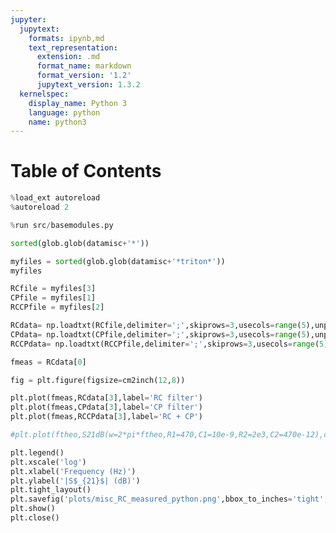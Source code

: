 ```yaml
---
jupyter:
  jupytext:
    formats: ipynb,md
    text_representation:
      extension: .md
      format_name: markdown
      format_version: '1.2'
      jupytext_version: 1.3.2
  kernelspec:
    display_name: Python 3
    language: python
    name: python3
---
```


<!-- #region toc=true -->
<h1>Table of Contents<span class="tocSkip"></span></h1>
<div class="toc"><ul class="toc-item"></ul></div>
<!-- #endregion -->

```python
%load_ext autoreload
%autoreload 2
```

```python
%run src/basemodules.py
```

```python
sorted(glob.glob(datamisc+'*'))
```

```python
myfiles = sorted(glob.glob(datamisc+'*triton*'))
myfiles
```

```python
RCfile = myfiles[3]
CPfile = myfiles[1]
RCCPfile = myfiles[2]
```

```python
RCdata= np.loadtxt(RCfile,delimiter=';',skiprows=3,usecols=range(5),unpack=True)
CPdata= np.loadtxt(CPfile,delimiter=';',skiprows=3,usecols=range(5),unpack=True)
RCCPdata= np.loadtxt(RCCPfile,delimiter=';',skiprows=3,usecols=range(5),unpack=True)
```

```python
fmeas = RCdata[0]
```

```python
fig = plt.figure(figsize=cm2inch(12,8))

plt.plot(fmeas,RCdata[3],label='RC filter')
plt.plot(fmeas,CPdata[3],label='CP filter')
plt.plot(fmeas,RCCPdata[3],label='RC + CP')

#plt.plot(ftheo,S21dB(w=2*pi*ftheo,R1=470,C1=10e-9,R2=2e3,C2=470e-12),c='k',ls='--',label='theo')

plt.legend()
plt.xscale('log')
plt.xlabel('Frequency (Hz)')
plt.ylabel('|S$_{21}$| (dB)')
plt.tight_layout()
plt.savefig('plots/misc_RC_measured_python.png',bbox_to_inches='tight',dpi=1000)
plt.show()
plt.close()
```

```python

```
